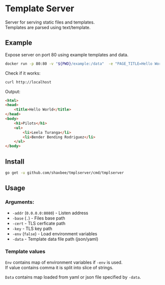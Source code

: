 # Template Server

Server for serving static files and templates.  
Templates are parsed using text/template.

## Example

Expose server on port 80 using example templates and data.

```sh
docker run -p 80:80 -v "${PWD}/example:/data"  -e "PAGE_TITLE=Hello World" shaxbee/tmplserver -base /data -env -data data.yaml 
```

Check if it works:

```sh
curl http://localhost
```

Output:

```html
<html>
<head>
    <title>Hello World</title>
</head>
<body>
    <h1>Pilots</h1>
    <ul>
        <li>Leela Turanga</li>
        <li>Bender Bending Rodriguez</li>
    </ul>
</body>
```

## Install

```sh
go get -u github.com/shaxbee/tmplserver/cmd/tmplserver
```

## Usage

### Arguments:
* `-addr` (`0.0.0.0:8080`) - Listen address
* `-base` (`.`) - Files base path
* `-cert` - TLS cerficate path
* `-key` - TLS key path
* `-env` (`false`) - Load environment variables
* `-data` - Template data file path (json/yaml) 

### Template values

`Env` contains map of environment variables if `-env` is used.  
If value contains comma it is split into slice of strings.

`Data` contains map loaded from yaml or json file specified by `-data`.


